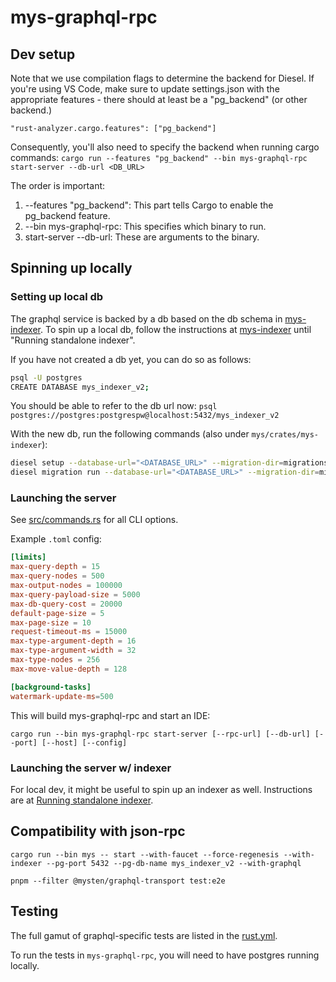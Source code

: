 # mys-graphql-rpc

## Dev setup
Note that we use compilation flags to determine the backend for Diesel. If you're using VS Code, make sure to update settings.json with the appropriate features - there should at least be a "pg_backend" (or other backend.)
```
"rust-analyzer.cargo.features": ["pg_backend"]
```
Consequently, you'll also need to specify the backend when running cargo commands:
```cargo run --features "pg_backend" --bin mys-graphql-rpc start-server --db-url <DB_URL>```

The order is important:
1. --features "pg_backend": This part tells Cargo to enable the pg_backend feature.
2. --bin mys-graphql-rpc: This specifies which binary to run.
3. start-server --db-url: These are arguments to the binary.

## Spinning up locally

### Setting up local db

The graphql service is backed by a db based on the db schema in [mys-indexer](../mys-indexer/src/schema.rs). To spin up a local db, follow the instructions at [mys-indexer](../mys-indexer/README.md) until "Running standalone indexer".

If you have not created a db yet, you can do so as follows:
```sh
psql -U postgres
CREATE DATABASE mys_indexer_v2;
```

You should be able to refer to the db url now:
`psql postgres://postgres:postgrespw@localhost:5432/mys_indexer_v2`

With the new db, run the following commands (also under `mys/crates/mys-indexer`):

```sh
diesel setup --database-url="<DATABASE_URL>" --migration-dir=migrations
diesel migration run --database-url="<DATABASE_URL>" --migration-dir=migrations
```

### Launching the server
See [src/commands.rs](src/commands.rs) for all CLI options.

Example `.toml` config:
```toml
[limits]
max-query-depth = 15
max-query-nodes = 500
max-output-nodes = 100000
max-query-payload-size = 5000
max-db-query-cost = 20000
default-page-size = 5
max-page-size = 10
request-timeout-ms = 15000
max-type-argument-depth = 16
max-type-argument-width = 32
max-type-nodes = 256
max-move-value-depth = 128

[background-tasks]
watermark-update-ms=500
```

This will build mys-graphql-rpc and start an IDE:
```
cargo run --bin mys-graphql-rpc start-server [--rpc-url] [--db-url] [--port] [--host] [--config]
```

### Launching the server w/ indexer
For local dev, it might be useful to spin up an indexer as well. Instructions are at [Running standalone indexer](../mys-indexer/README.md#running-standalone-indexer).

## Compatibility with json-rpc

`cargo run --bin mys -- start --with-faucet --force-regenesis --with-indexer --pg-port 5432 --pg-db-name mys_indexer_v2 --with-graphql`

`pnpm --filter @mysten/graphql-transport test:e2e`

## Testing
The full gamut of graphql-specific tests are listed in the [rust.yml](../../.github/workflows/rust.yml).

To run the tests in `mys-graphql-rpc`, you will need to have postgres running locally.
